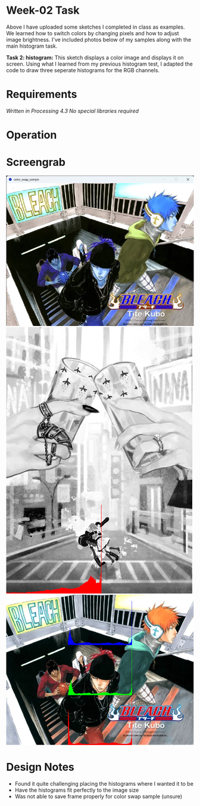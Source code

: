 # Week-02 Task
Above I have uploaded some sketches I completed in class as examples. We learned how to switch colors by changing pixels and how to adjust image brightness. I've included photos below of my samples along with the main histogram task.

**Task 2: histogram:**
This sketch displays a color image and displays it on screen. Using what I learned from my previous histogram test, I adapted the code to draw three seperate histograms for the RGB channels.

# Requirements 
*Written in Processing 4.3*
*No special libraries required*

# Operation

# Screengrab
![colorswap](color_swap_sample/color_swap_sample.png)
![histogram test](nana.png)
![histogram task2](histogram-snapshot-0096.png)

# Design Notes
- Found it quite challenging placing the histograms where I wanted it to be
- Have the histograms fit perfectly to the image size
- Was not able to save frame properly for color swap sample (unsure)

